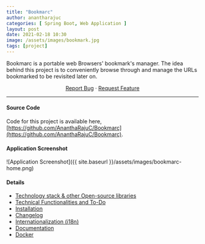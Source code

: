 ```yaml
---
title: "Bookmarc"
author: anantharajuc
categories: [ Spring Boot, Web Application ]
layout: post
date: 2021-02-18 10:30
image: /assets/images/bookmark.jpg
tags: [project]
---
```


Bookmarc is a portable web Browsers' bookmark's manager. The idea behind this project is to conveniently browse through and manage the URLs bookmarked to be revisited later on.

<p align="center">
	<a href="https://github.com/AnanthaRajuC/Bookmarc/issues">Report Bug</a>
	·
	<a href="https://github.com/AnanthaRajuC/Bookmarc/issues">Request Feature</a>
</p>

---

#### Source Code

Code for this project is available here, [https://github.com/AnanthaRajuC/Bookmarc](https://github.com/AnanthaRajuC/Bookmarc).

#### Application Screenshot  

![Application Screenshot]({{ site.baseurl }}/assets/images/bookmarc-home.png)  

#### Details

- [Technology stack & other Open-source libraries](https://github.com/AnanthaRajuC/Bookmarc/blob/main/documents/TECHNOLOGY_STACK.MD) 
- [Technical Functionalities and To-Do](https://github.com/AnanthaRajuC/Bookmarc/blob/main/documents/TECHNICAL_FUNCTIONALITIES.md)    
- [Installation](https://github.com/AnanthaRajuC/Bookmarc/blob/main/documents/INSTALLATION.MD)    
- [Changelog](https://github.com/AnanthaRajuC/Bookmarc/blob/main/documents/CHANGELOG.md)   
- [Internationalization (i18n)](https://github.com/AnanthaRajuC/Bookmarc/blob/main/documents/INTERNATIONALIZATION.MD) 
- [Documentation](https://github.com/AnanthaRajuC/Bookmarc/blob/main/documents/DOCUMENTATION.MD) 
- [Docker](https://github.com/AnanthaRajuC/Bookmarc/blob/main/documents/DOCKER.md)   








